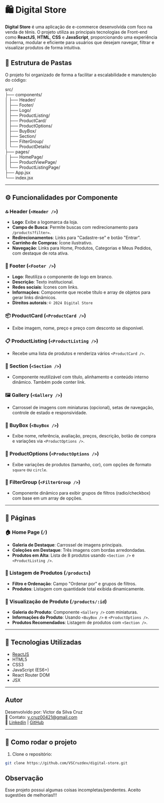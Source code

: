 # 🛍️ Digital Store

**Digital Store** é uma aplicação de e-commerce desenvolvida com foco na venda de tênis. O projeto utiliza as principais tecnologias de Front-end como **ReactJS**, **HTML**, **CSS** e **JavaScript**, proporcionando uma experiência moderna, modular e eficiente para usuários que desejam navegar, filtrar e visualizar produtos de forma intuitiva.

## 📁 Estrutura de Pastas

O projeto foi organizado de forma a facilitar a escalabilidade e manutenção do código:

src/ <br>
├── components/<br>
│ ├── Header/<br>
│ ├── Footer/<br>
│ ├── Logo/<br>
│ ├── ProductListing/<br>
│ ├── ProductCard/<br>
│ ├── ProductOptions/<br>
│ ├── BuyBox/<br>
│ ├── Section/<br>
│ ├── FilterGroup/<br>
│ └── ProductDetails/<br>
├── pages/<br>
│ ├── HomePage/<br>
│ ├── ProductViewPage/<br>
│ └── ProductListingPage/<br>
├── App.jsx<br>
└── index.jsx<br>

---

## ⚙️ Funcionalidades por Componente

### 🔝 Header (`<Header />`)
- **Logo**: Exibe a logomarca da loja.
- **Campo de Busca**: Permite buscas com redirecionamento para `/products?filter=`.
- **Redirecionamentos**: Links para "Cadastre-se" e botão "Entrar".
- **Carrinho de Compras**: Ícone ilustrativo.
- **Navegação**: Links para Home, Produtos, Categorias e Meus Pedidos, com destaque de rota ativa.

### 🧱 Footer (`<Footer />`)
- **Logo**: Reutiliza o componente de logo em branco.
- **Descrição**: Texto institucional.
- **Redes sociais**: Ícones com links.
- **Informações**: Componente que recebe título e array de objetos para gerar links dinâmicos.
- **Direitos autorais**: `© 2024 Digital Store`

### 📦 ProductCard (`<ProductCard />`)
- Exibe imagem, nome, preço e preço com desconto se disponível.

### 📋 ProductListing (`<ProductListing />`)
- Recebe uma lista de produtos e renderiza vários `<ProductCard />`.

### 📑 Section (`<Section />`)
- Componente reutilizável com título, alinhamento e conteúdo interno dinâmico. Também pode conter link.

### 🖼️ Gallery (`<Gallery />`)
- Carrossel de imagens com miniaturas (opcional), setas de navegação, controle de estado e responsividade.

### 🎯 BuyBox (`<BuyBox />`)
- Exibe nome, referência, avaliação, preços, descrição, botão de compra e variações via `<ProductOptions />`.

### 🎨 ProductOptions (`<ProductOptions />`)
- Exibe variações de produtos (tamanho, cor), com opções de formato `square` ou `circle`.

### 🧪 FilterGroup (`<FilterGroup />`)
- Componente dinâmico para exibir grupos de filtros (radio/checkbox) com base em um array de opções.

---

## 🧭 Páginas

### 🏠 Home Page (`/`)
- **Galeria de Destaque**: Carrossel de imagens principais.
- **Coleções em Destaque**: Três imagens com bordas arredondadas.
- **Produtos em Alta**: Lista de 8 produtos usando `<Section />` e `<ProductListing />`.

### 📂 Listagem de Produtos (`/products`)
- **Filtro e Ordenação**: Campo "Ordenar por" e grupos de filtros.
- **Produtos**: Listagem com quantidade total exibida dinamicamente.

### 📝 Visualização de Produto (`/products/:id`)
- **Galeria do Produto**: Componente `<Gallery />` com miniaturas.
- **Informações do Produto**: Usando `<BuyBox />` e `<ProductOptions />`.
- **Produtos Recomendados**: Listagem de produtos com `<Section />`.

---

## 🔧 Tecnologias Utilizadas

- [ReactJS](https://reactjs.org/)
- HTML5
- CSS3
- JavaScript (ES6+)
- React Router DOM
- JSX

---

## Autor
Desenvolvido por: Victor da Silva Cruz<br>
📧 Contato: v.cruz00421@gmail.com<br>
🔗 [Linkedin](https://www.linkedin.com/in/victor-da-silva-cruz-709684351/) | [GitHub](https://github.com/VSCruzdev)

---

## 🚀 Como rodar o projeto

1. Clone o repositório:

```bash
git clone https://github.com/VSCruzdev/digital-store.git
```

## Observação
Esse projeto possui algumas coisas incompletas/pendentes. Aceito sugestões de melhorias!!!
